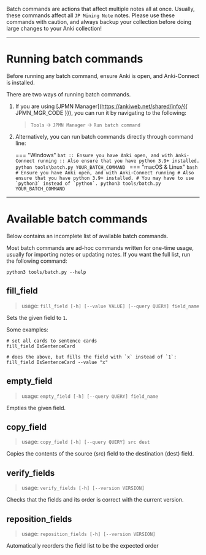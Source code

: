 Batch commands are actions that affect multiple notes all at once.
Usually, these commands affect all `JP Mining Note` notes.
Please use these commands with caution, and always backup your collection
before doing large changes to your Anki collection!

---

# Running batch commands

Before running any batch command, ensure Anki is open, and Anki-Connect is installed.

There are two ways of running batch commands.

1. If you are using
    [JPMN Manager](https://ankiweb.net/shared/info/{{ JPMN_MGR_CODE }}),
    you can run it by navigating to the following:

    > `Tools` →  `JPMN Manager` →  `Run batch command`

1. Alternatively, you can run batch commands directly through command line:

    === "Windows"
        ```bat
        :: Ensure you have Anki open, and with Anki-Connect running
        :: Also ensure that you have python 3.9+ installed.
        python tools\batch.py YOUR_BATCH_COMMAND
        ```
    === "macOS & Linux"
        ```bash
        # Ensure you have Anki open, and with Anki-Connect running
        # Also ensure that you have python 3.9+ installed.
        # You may have to use `python3` instead of `python`.
        python3 tools/batch.py YOUR_BATCH_COMMAND
        ```

---

# Available batch commands

Below contains an incomplete list of available batch commands.

Most batch commands are ad-hoc commands written for one-time usage,
usually for importing notes or updating notes.
If you want the full list, run the following command:
```
python3 tools/batch.py --help
```


## fill_field

> usage: `fill_field [-h] [--value VALUE] [--query QUERY] field_name`

Sets the given field to `1`.

Some examples:
```aconf
# set all cards to sentence cards
fill_field IsSentenceCard

# does the above, but fills the field with `x` instead of `1`:
fill_field IsSentenceCard --value "x"
```



## empty_field

> usage: `empty_field [-h] [--query QUERY] field_name`

Empties the given field.




## copy_field

> usage: `copy_field [-h] [--query QUERY] src dest`

Copies the contents of the source (src) field to the destination (dest) field.


## verify_fields

> usage: `verify_fields [-h] [--version VERSION]`

Checks that the fields and its order is correct
with the current version.


## reposition_fields

> usage: `reposition_fields [-h] [--version VERSION]`

Automatically reorders the field list to be the expected order


